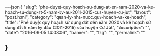 ---json
{
    "slug": "phe-duyet-quy-hoach-su-dung-at-en-nam-2020-va-ke-hoach-su-dung-at-5-nam-ky-au-2011-2015-cua-huyen-cu-jut",
    "layout": "post.html",
    "category": "quan-ly-nha-nuoc.quy-hoach-va-ke-hoach",
    "title": "Phê duyệt quy hoạch sử dụng đất đến năm 2020 và kế hoạch sử dụng đất 5 năm kỳ đầu (2011-2015) của huyện Cư Jút",
    "description": "",
    "date": "2016-09-05 14:03:06",
    "banner": "",
    "tag": "",
    "permalink": ""
    
    
}
---
